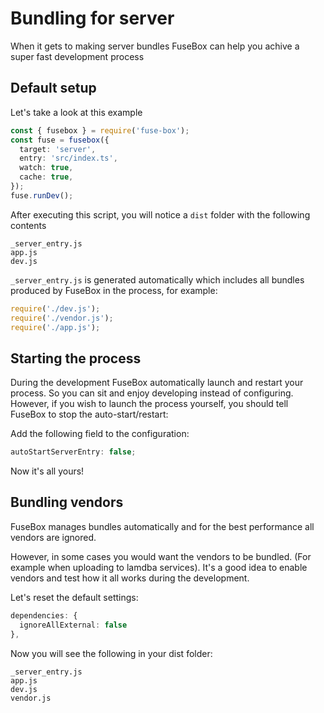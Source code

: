 # Bundling for server

When it gets to making server bundles FuseBox can help you achive a super fast development process

## Default setup

Let's take a look at this example

```ts
const { fusebox } = require('fuse-box');
const fuse = fusebox({
  target: 'server',
  entry: 'src/index.ts',
  watch: true,
  cache: true,
});
fuse.runDev();
```

After executing this script, you will notice a `dist` folder with the following contents

```
_server_entry.js
app.js
dev.js
```

`_server_entry.js` is generated automatically which includes all bundles produced by FuseBox in the process, for
example:

```js
require('./dev.js');
require('./vendor.js');
require('./app.js');
```

## Starting the process

During the development FuseBox automatically launch and restart your process. So you can sit and enjoy developing
instead of configuring. However, if you wish to launch the process yourself, you should tell FuseBox to stop the
auto-start/restart:

Add the following field to the configuration:

```ts
autoStartServerEntry: false;
```

Now it's all yours!

## Bundling vendors

FuseBox manages bundles automatically and for the best performance all vendors are ignored.

However, in some cases you would want the vendors to be bundled. (For example when uploading to lamdba services). It's a
good idea to enable vendors and test how it all works during the development.

Let's reset the default settings:

```ts
dependencies: {
  ignoreAllExternal: false
},
```

Now you will see the following in your dist folder:

```
_server_entry.js
app.js
dev.js
vendor.js
```
